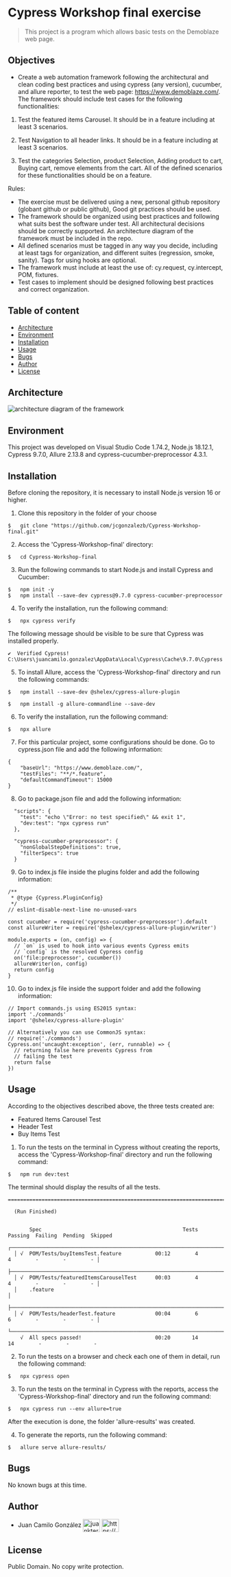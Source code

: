 # Cypress Workshop final exercise

> This project is a program which allows basic tests on the Demoblaze web page.

## Objectives

- Create a web automation framework following the architectural and
clean coding best practices and using cypress (any version), cucumber, and allure reporter, to test the web page: https://www.demoblaze.com/. The framework should include test cases for the following functionalities:

1. Test the featured items Carousel. It should be in a feature including at least 3 scenarios.

2. Test Navigation to all header links. It should be in a feature including at least 3
scenarios.

3. Test the categories Selection, product Selection, Adding product to cart, Buying cart,
remove elements from the cart. All of the defined scenarios for these functionalities should
be on a feature.

Rules:
- The exercise must be delivered using a new, personal github repository (globant github
or public github), Good git practices should be used.
- The framework should be organized using best practices and following what suits best the software under test. All architectural decisions should be correctly supported.
An architecture diagram of the framework must be included in the repo.
- All defined scenarios must be tagged in any way you decide, including at least tags for
organization, and different suites (regression, smoke, sanity). Tags for using hooks
are optional.
- The framework must include at least the use of: cy.request, cy.intercept, POM, fixtures.
- Test cases to implement should be designed following best practices and correct
organization.

## Table of content

* [Architecture](#architecture)
* [Environment](#environment)
* [Installation](#installation)
* [Usage](#usage)
* [Bugs](#bugs)
* [Author](#author)
* [License](#license)


##  Architecture

![architecture diagram of the framework](diagram/Arquitecture_Diagram_Testing.png)

##  Environment
This project was developed on Visual Studio Code 1.74.2, Node.js 18.12.1, Cypress 9.7.0, Allure 2.13.8 and cypress-cucumber-preprocessor 4.3.1.

## Installation

Before cloning the repository, it is necessary to install Node.js version 16 or higher.

1. Clone this repository in the folder of your choose

```
$   git clone "https://github.com/jcgonzalezb/Cypress-Workshop-final.git"
```

2. Access the 'Cypress-Workshop-final' directory:

```
$   cd Cypress-Workshop-final
```

3. Run the following commands to start Node.js and install Cypress and Cucumber:

```
$   npm init -y
$   npm install --save-dev cypress@9.7.0 cypress-cucumber-preprocessor
```

4. To verify the installation, run the following command:

```
$   npx cypress verify
```

The following message should be visible to be sure that Cypress was installed properly.

```
✔  Verified Cypress! C:\Users\juancamilo.gonzalez\AppData\Local\Cypress\Cache\9.7.0\Cypress
```

5. To install Allure, access the 'Cypress-Workshop-final' directory and run the following commands:

```
$   npm install --save-dev @shelex/cypress-allure-plugin

$   npm install -g allure-commandline --save-dev
```

6. To verify the installation, run the following command:

```
$   npx allure
```

7. For this particular project, some configurations should be done. Go to cypress.json file and add the following information:

```
{
    "baseUrl": "https://www.demoblaze.com/",
    "testFiles": "**/*.feature",
    "defaultCommandTimeout": 15000
}
```

8. Go to package.json file and add the following information:

```
  "scripts": {
    "test": "echo \"Error: no test specified\" && exit 1",
    "dev:test": "npx cypress run"
  },
```

```
  "cypress-cucumber-preprocessor": {
    "nonGlobalStepDefinitions": true,
    "filterSpecs": true
  }
```

9. Go to index.js file inside the plugins folder and add the following information:

```
/**
 * @type {Cypress.PluginConfig}
 */
// eslint-disable-next-line no-unused-vars

const cucumber = require('cypress-cucumber-preprocessor').default
const allureWriter = require('@shelex/cypress-allure-plugin/writer')

module.exports = (on, config) => {
  // `on` is used to hook into various events Cypress emits
  // `config` is the resolved Cypress config
  on('file:preprocessor', cucumber())
  allureWriter(on, config)
  return config
}
```

10. Go to index.js file inside the support folder and add the following information:

```
// Import commands.js using ES2015 syntax:
import './commands'
import '@shelex/cypress-allure-plugin'

// Alternatively you can use CommonJS syntax:
// require('./commands')
Cypress.on('uncaught:exception', (err, runnable) => {
  // returning false here prevents Cypress from
  // failing the test
  return false
})

```

## Usage

According to the objectives described above, the three tests created are:

- Featured Items Carousel Test
- Header Test
- Buy Items Test

1. To run the tests on the terminal in Cypress without creating the reports, access the 'Cypress-Workshop-final' directory and run the following command:

```
$   npm run dev:test
```

The terminal should display the results of all the tests.

```
====================================================================================================

  (Run Finished)


       Spec                                              Tests  Passing  Failing  Pending  Skipped
  ┌────────────────────────────────────────────────────────────────────────────────────────────────┐
  │ √  POM/Tests/buyItemsTest.feature           00:12        4        4        -        -        - │
  ├────────────────────────────────────────────────────────────────────────────────────────────────┤
  │ √  POM/Tests/featuredItemsCarouselTest      00:03        4        4        -        -        - │
  │    .feature                                                                                    │
  ├────────────────────────────────────────────────────────────────────────────────────────────────┤
  │ √  POM/Tests/headerTest.feature             00:04        6        6        -        -        - │
  └────────────────────────────────────────────────────────────────────────────────────────────────┘
    √  All specs passed!                        00:20       14       14        -        -        -

```

2. To run the tests on a browser and check each one of them in detail, run the following command:

```
$   npx cypress open
```

3. To run the tests on the terminal in Cypress with the reports, access the 'Cypress-Workshop-final' directory and run the following command:

```
$   npx cypress run --env allure=true
```

After the execution is done, the folder 'allure-results' was created.

4. To generate the reports, run the following command:

```
$   allure serve allure-results/
```

## Bugs

No known bugs at this time.

## Author

- Juan Camilo González <a href="https://twitter.com/juankter" target="blank"><img align="center" src="https://raw.githubusercontent.com/rahuldkjain/github-profile-readme-generator/master/src/images/icons/Social/twitter.svg" alt="juankter" height="30" width="40" /></a>
  <a href="https://bit.ly/2MBNR0t" target="blank"><img align="center" src="https://raw.githubusercontent.com/rahuldkjain/github-profile-readme-generator/master/src/images/icons/Social/linked-in-alt.svg" alt="https://bit.ly/2mbnr0t" height="30" width="40" /></a>

## License

Public Domain. No copy write protection.